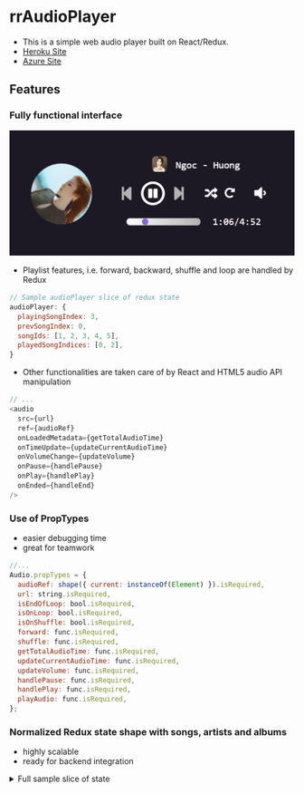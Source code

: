 
# rrAudioPlayer
+ This is a simple web audio player built on React/Redux.
+ [Heroku Site](https://rr-audio-player.herokuapp.com/#/)
+ [Azure Site](https://rraudioplayer.azurewebsites.net/#/)

## Features
### Fully functional interface  
  
  ![alt text](./sample.png "sample")
  + Playlist features, i.e. forward, backward, shuffle and loop are handled by Redux  
  
  ```javascript
  // Sample audioPlayer slice of redux state
  audioPlayer: {
    playingSongIndex: 3,
    prevSongIndex: 0,
    songIds: [1, 2, 3, 4, 5],
    playedSongIndices: [0, 2],
  }
  ```
  
  + Other functionalities are taken care of by React and HTML5 audio API manipulation  
  
  ```javascript
  // ...
  <audio
    src={url}
    ref={audioRef}
    onLoadedMetadata={getTotalAudioTime}
    onTimeUpdate={updateCurrentAudioTime}
    onVolumeChange={updateVolume}
    onPause={handlePause}
    onPlay={handlePlay}
    onEnded={handleEnd}
  />
  ```  
  
### Use of PropTypes
  + easier debugging time
  + great for teamwork
  
  ```javascript
  //...
  Audio.propTypes = {
    audioRef: shape({ current: instanceOf(Element) }).isRequired,
    url: string.isRequired,
    isEndOfLoop: bool.isRequired,
    isOnLoop: bool.isRequired,
    isOnShuffle: bool.isRequired,
    forward: func.isRequired,
    shuffle: func.isRequired,
    getTotalAudioTime: func.isRequired,
    updateCurrentAudioTime: func.isRequired,
    updateVolume: func.isRequired,
    handlePause: func.isRequired,
    handlePlay: func.isRequired,
    playAudio: func.isRequired,
  };
  ```
  
### Normalized Redux state shape with songs, artists and albums
  + highly scalable
  + ready for backend integration  
  
  <details><summary>Full sample slice of state</summary>
  <p>

  ```javascript
  entities: {
      songs: {
        1: {
          id: 1,
          title: 'Chia Tay Trong Mua',
          artistId: 1,
          albumId: 1,
          url: 'https://www.dropbox.com/s/bplmds25ebqbyfg/ChiaTayTrongMua.mp3?dl=1',
        },
        2: {
          id: 2,
          title: 'Ve',
          artistId: 2,
          albumId: 2,
          url: 'https://www.dropbox.com/s/asbuyjudiov3f2j/Ve.mp3?dl=1',
        },
        3: {
          id: 3,
          title: 'Bon Chu Lam',
          artistId: 2,
          albumId: 2,
          url: 'https://www.dropbox.com/s/lio0f81hl8g2i8q/BonChuLam.mp3?dl=1',
        },
      },

      artists: {
        1: {
          id: 1,
          name: 'Huong Tram',
          avatar: 'https://www.dropbox.com/s/tscrswi0228ez65/HuongTram.jpg?dl=1',
        },
        2: {
          id: 2,
          name: 'Truc Nhan',
          avatar: 'https://www.dropbox.com/s/0o8epiiuba5f7q0/TrucNhan.jpg?dl=1',
        },
      },

      albums: {
        1: {
          id: 1,
          name: 'Em Gai Mua',
          coverImage: 'https://www.dropbox.com/s/rni2vqwqbodxjk9/EmGaiMua.jpg?dl=1',
        },
        2: {
          id: 2,
          name: 'Ve',
          coverImage: 'https://www.dropbox.com/s/7mjkd2ta2d7fz4f/Ve.jpg?dl=1',
        },
      },
    },

    session: {
      audioPlayer: {
        playingSongIndex: 3,
        prevSongIndex: 0,
        songIds: [1, 2, 3, 4, 5],
        playedSongIndices: [0, 2],
      },
    },
  ```

  </p>
  </details>
